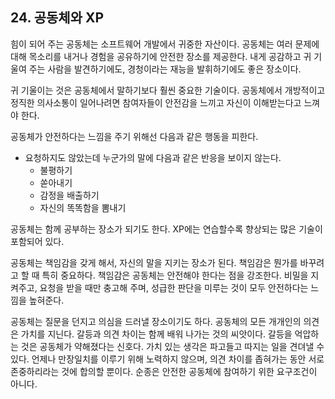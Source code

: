 
## 24. 공동체와 XP

힘이 되어 주는 공동체는 소프트웨어 개발에서 귀중한 자산이다. 
공동체는 여러 문제에 대해 목소리를 내거나 경험을 공유하기에 안전한 장소를 제공한다. 
내게 공감하고 귀 기울여 주는 사람을 발견하기에도, 경청이라는 재능을 발휘하기에도 좋은 장소이다. 

귀 기울이는 것은 공동체에서 말하기보다 훨씬 중요한 기술이다. 
공동체에서 개방적이고 정직한 의사소통이 일어나려면 참여자들이 안전감을 느끼고 자신이 이해받는다고 느껴야 한다. 

공동체가 안전하다는 느낌을 주기 위해선 다음과 같은 행동을 피한다.

* 요청하지도 않았는데 누군가의 말에 다음과 같은 반응을 보이지 않는다.
    * 불평하기
    * 쏟아내기
    * 감정을 배출하기
    * 자신의 똑똑함을 뽐내기

공동체는 함께 공부하는 장소가 되기도 한다. 
XP에는 연습할수록 향상되는 많은 기술이 포함되어 있다. 

공동체는 책임감을 갖게 해서, 자신의 말을 지키는 장소가 된다. 
책임감은 뭔가를 바꾸려고 할 때 특히 중요하다. 
책임감은 공동체는 안전해야 한다는 점을 강조한다. 
비밀을 지켜주고, 요청을 받을 때만 충고해 주며, 성급한 판단을 미루는 것이 모두 안전하다는 느낌을 높혀준다. 

공동체는 질문을 던지고 의심을 드러낼 장소이기도 하다. 
공동체의 모든 개개인의 의견은 가치를 지닌다. 
갈등과 의견 차이는 함께 배워 나가는 것의 씨앗이다. 
갈등을 억압하는 것은 공동체가 약해졌다는 신호다. 
가치 있는 생각은 파고들고 따지는 일을 견뎌낼 수 있다. 
언제나 만장일치를 이루기 위해 노력하지 않으며, 의견 차이를 좁혀가는 동안 서로 존중하리라는 것에 합의할 뿐이다. 
순종은 안전한 공동체에 참여하기 위한 요구조건이 아니다. 
